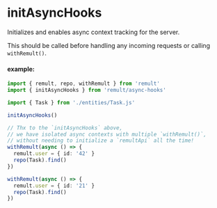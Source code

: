 # initAsyncHooks

Initializes and enables async context tracking for the server.

This should be called before handling any incoming requests or calling `withRemult()`.

#### example:

```ts
import { remult, repo, withRemult } from 'remult'
import { initAsyncHooks } from 'remult/async-hooks'

import { Task } from './entities/Task.js'

initAsyncHooks()

// Thx to the `initAsyncHooks` above,
// we have isolated async contexts with multiple `withRemult()`,
// without needing to initialize a `remultApi` all the time!
withRemult(async () => {
  remult.user = { id: '42' }
  repo(Task).find()
})

withRemult(async () => {
  remult.user = { id: '21' }
  repo(Task).find()
})
```
